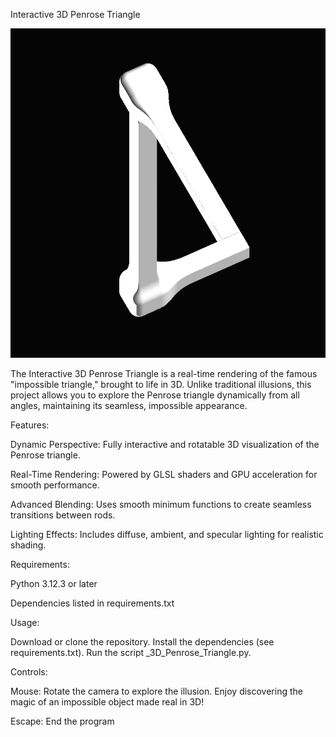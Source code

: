 Interactive 3D Penrose Triangle

![Interactive Penrose Triangle Preview](screenshot.png)

The Interactive 3D Penrose Triangle is a real-time rendering of the famous "impossible triangle," brought to life in 3D. Unlike traditional illusions, this project allows you to explore the Penrose triangle dynamically from all angles, maintaining its seamless, impossible appearance.

Features:

Dynamic Perspective: Fully interactive and rotatable 3D visualization of the Penrose triangle.

Real-Time Rendering: Powered by GLSL shaders and GPU acceleration for smooth performance.

Advanced Blending: Uses smooth minimum functions to create seamless transitions between rods.

Lighting Effects: Includes diffuse, ambient, and specular lighting for realistic shading.

Requirements:

Python 3.12.3 or later

Dependencies listed in requirements.txt

Usage:

Download or clone the repository.
Install the dependencies (see requirements.txt).
Run the script _3D_Penrose_Triangle.py.

Controls:

Mouse: Rotate the camera to explore the illusion.
Enjoy discovering the magic of an impossible object made real in 3D!

Escape: End the program
